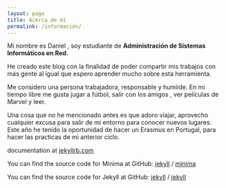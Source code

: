 ```yaml
---
layout: page
title: Acerca de mí
permalink: /información/
---
```


Mi nombre es Daniel , soy estudiante de **Administración de Sistemas Informáticos en Red.**

He creado este blog con la finalidad de poder compartir mis trabajos con más gente al igual que espero aprender mucho sobre esta herramienta.

Me considero una persona trabajadora, responsable y humilde.
En mi tiempo libre me gusta jugar a fútbol, salir con los amigos , ver películas de Marvel y leer.

Una cosa que no he mencionado antes es que adoro viajar, aprovecho cualquier excusa para salir de mi entorno para conocer nuevos lugares.
Este año he tenido la oportunidad de hacer un Erasmus en Portugal, para hacer las practicas de mi anterior ciclo.

[wordpress]: https://informateycomunica.wordpress.com/2019/09/25/presentacion

documentation at [jekyllrb.com](https://jekyllrb.com/)

You can find the source code for Minima at GitHub:
[jekyll][jekyll-organization] /
[minima](https://github.com/jekyll/minima)

You can find the source code for Jekyll at GitHub:
[jekyll][jekyll-organization] /
[jekyll](https://github.com/jekyll/jekyll)


[jekyll-organization]: https://github.com/jekyll
